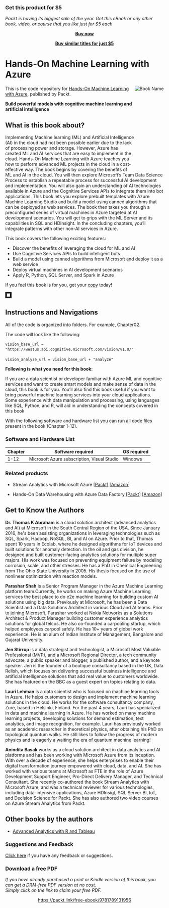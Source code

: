 
### Get this product for $5

<i>Packt is having its biggest sale of the year. Get this eBook or any other book, video, or course that you like just for $5 each</i>


<b><p align='center'>[Buy now](https://packt.link/9781789131956)</p></b>


<b><p align='center'>[Buy similar titles for just $5](https://subscription.packtpub.com/search)</p></b>


# Hands-On Machine Learning with Azure

<a href="https://www.packtpub.com/big-data-and-business-intelligence/hands-machine-learning-azure?utm_source=github&utm_medium=repository&utm_campaign=9781789131956"><img src="https://www.packtpub.com/sites/default/files/B10705_cover.png" alt="Book Name" height="256px" align="right"></a>

This is the code repository for [Hands-On Machine Learning with Azure](https://www.packtpub.com/big-data-and-business-intelligence/hands-machine-learning-azure?utm_source=github&utm_medium=repository&utm_campaign=9781789131956), published by Packt.

**Build powerful models with cognitive machine learning and artificial intelligence**

## What is this book about?
Implementing Machine learning (ML) and Artificial Intelligence (AI) in the cloud had not been possible earlier due to the lack of processing power and storage. However, Azure has created ML and AI services that are easy to implement in the cloud. Hands-On Machine Learning with Azure teaches you how to perform advanced ML projects in the cloud in a cost-effective way.
The book begins by covering the benefits of ML and AI in the cloud. You will then explore Microsoft’s Team Data Science Process to establish a repeatable process for successful AI development and implementation. You will also gain an understanding of AI technologies available in Azure and the Cognitive Services APIs to integrate them into bot applications. This book lets you explore prebuilt templates with Azure Machine Learning Studio and build a model using canned algorithms that can be deployed as web services. The book then takes you through a preconfigured series of virtual machines in Azure targeted at AI development scenarios. You will get to grips with the ML Server and its capabilities in SQL and HDInsight. In the concluding chapters, you’ll integrate patterns with other non-AI services in Azure.

This book covers the following exciting features:
* Discover the benefits of leveraging the cloud for ML and AI
* Use Cognitive Services APIs to build intelligent bots
* Build a model using canned algorithms from Microsoft and deploy it as a web service
* Deploy virtual machines in AI development scenarios
* Apply R, Python, SQL Server, and Spark in Azure

If you feel this book is for you, get your [copy](https://www.amazon.com/dp/1789131952) today!

<a href="https://www.packtpub.com/?utm_source=github&utm_medium=banner&utm_campaign=GitHubBanner"><img src="https://raw.githubusercontent.com/PacktPublishing/GitHub/master/GitHub.png" 
alt="https://www.packtpub.com/" border="5" /></a>


## Instructions and Navigations
All of the code is organized into folders. For example, Chapter02.

The code will look like the following:
```
vision_base_url = "https://westus.api.cognitive.microsoft.com/vision/v1.0/"

vision_analyze_url = vision_base_url + "analyze"
```

**Following is what you need for this book:**

If you are a data scientist or developer familiar with Azure ML and cognitive services and want to create smart models and make sense of data in the cloud, this book is for you. You’ll also find this book useful if you want to bring powerful machine learning services into your cloud applications. Some experience with data manipulation and processing, using languages like SQL, Python, and R, will aid in understanding the concepts covered in this book

With the following software and hardware list you can run all code files present in the book (Chapter 1-12).

### Software and Hardware List

| Chapter  | Software required                         |OS required                    |
| -------- | ------------------------------------------|-------------------------------|
| 1-12     |Microsoft Azure subscription, Visual Studio|Windows




### Related products
* Stream Analytics with Microsoft Azure [[Packt]](https://www.packtpub.com/big-data-and-business-intelligence/stream-analytics-microsoft-azure?utm_source=github&utm_medium=repository&utm_campaign=9781788395908) [[Amazon]](https://www.amazon.com/dp/1788395905)

* Hands-On Data Warehousing with Azure Data Factory [[Packt]](https://www.packtpub.com/networking-and-servers/linux-device-drivers-development?utm_source=github&utm_medium=repository&utm_campaign=9781785280009) [[Amazon]](https://www.amazon.com/dp/1789137624)

## Get to Know the Authors
**Dr. Thomas K Abraham** is a cloud solution architect (advanced analytics and AI) at Microsoft in the South Central Region of the USA. Since January 2016, he's been assisting organizations in leveraging technologies such as SQL, Spark, Hadoop, NoSQL, BI, and AI on Azure. Prior to that, Thomas spent 10 years in Ecolab, where he designed algorithms for IoT devices and built solutions for anomaly detection. In the oil and gas division, he designed and built customer-facing analytics solutions for multiple super majors. His work was focused on preventing equipment failure by modeling corrosion, scale, and other stresses. He has a PhD in Chemical Engineering from The Ohio State University in 2005. His thesis focused on the use of nonlinear optimization with reaction models.

**Parashar Shah** is a Senior Program Manager in the Azure Machine Learning platform team.Currently, he works on making Azure Machine Learning services the best place to do e2e machine learning for building custom AI solutions using big data. Previously at Microsoft, he has been a Data Scientist and a Data Solutions Architect in various Cloud and AI teams.
Prior to joining Microsoft, Parashar worked at Nokia Networks as a Solutions Architect & Product Manager building customer experience analytics solutions for global telcos. He also co-founded a carpooling startup, which helped employees carpool safely. He has 10+ years of global work experience. He is an alum of Indian Institute of Management, Bangalore and Gujarat University.

**Jen Stirrup** is a data strategist and technologist, a Microsoft Most Valuable Professional (MVP), and a Microsoft Regional Director, a tech community advocate, a public speaker and blogger, a published author, and a keynote speaker. Jen is the founder of a boutique consultancy based in the UK, Data Relish, which focuses on delivering successful business intelligence and artificial intelligence solutions that add real value to customers worldwide. She has featured on the BBC as a guest expert on topics relating to data.

**Lauri Lehman** is a data scientist who is focused on machine learning tools in Azure. He helps customers to design and implement machine learning solutions in the cloud. He works for the software consultancy company, Zure, based in Helsinki, Finland. For the past 4 years, Lauri has specialized in data and machine learning in Azure. He has worked on many machine learning projects, developing solutions for demand estimation, text analytics, and image recognition, for example. Lauri has previously worked as an academic researcher in theoretical physics, after obtaining his PhD on topological quantum walks. He still likes to follow the progress of modern physics and is eagerly a waiting the era of quantum machine learning!

**Anindita Basak** works as a cloud solution architect in data analytics and AI platforms and has been working with Microsoft Azure from its inception. With over a decade of experience, she helps enterprises to enable their digital transformation journey empowered with cloud, data, and AI. She has worked with various teams at Microsoft as FTE in the role of Azure Development Support Engineer, Pro-Direct Delivery Manager, and Technical Consultant. She recently co-authored the book Stream Analytics with Microsoft Azure, and was a technical reviewer for various technologies, including data-intensive applications, Azure HDInsigt, SQL Server BI, IoT, and Decision Science for Packt. She has also authored two video courses on Azure Stream Analytics from Packt.


## Other books by the authors
* [Advanced Analytics with R and Tableau](https://www.packtpub.com/big-data-and-business-intelligence/advanced-analytics-r-and-tableau?utm_source=github&utm_medium=repository&utm_campaign=9781786460110)


### Suggestions and Feedback
[Click here](https://docs.google.com/forms/d/e/1FAIpQLSdy7dATC6QmEL81FIUuymZ0Wy9vH1jHkvpY57OiMeKGqib_Ow/viewform) if you have any feedback or suggestions.
### Download a free PDF

 <i>If you have already purchased a print or Kindle version of this book, you can get a DRM-free PDF version at no cost.<br>Simply click on the link to claim your free PDF.</i>
<p align="center"> <a href="https://packt.link/free-ebook/9781789131956">https://packt.link/free-ebook/9781789131956 </a> </p>